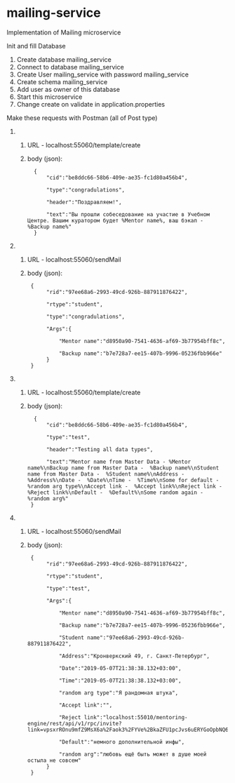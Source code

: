# mailing-service
Implementation of Mailing microservice


Init and fill Database

1. Create database mailing_service
2. Connect to database mailing_service
3. Create User mailing_service with password mailing_service
4. Create schema mailing_service
5. Add user as owner of this database
6. Start this microservice
7. Change create on validate in application.properties

Make these requests with Postman (all of Post type)

1. 1. URL - localhost:55060/template/create
   2. body (json):
     
            {
                "cid":"be8ddc66-58b6-409e-ae35-fc1d80a456b4",
            
                "type":"congradulations",
            
                "header":"Поздравляем!",
            
                "text":"Вы прошли собеседование на участие в Учебном Центре. Вашим куратором будет %Mentor name%, ваш бэкап - %Backup name%"
            }
    
2. 1. URL - localhost:55060/sendMail
   2. body (json):
   
           {
                "rid":"97ee68a6-2993-49cd-926b-887911876422",
                
                "rtype":"student",
               
                "type":"congradulations",
               
                "Args":{
                    
                    "Mentor name":"d8950a90-7541-4636-af69-3b77954bff8c",
                    
                    "Backup name":"b7e728a7-ee15-407b-9996-05236fbb966e"
                }
           }
   
3. 1. URL - localhost:55060/template/create
   2. body (json):
   
            {
                "cid":"be8ddc66-58b6-409e-ae35-fc1d80a456b4",
           
                "type":"test",
           
                "header":"Testing all data types",
           
                "text":"Mentor name from Master Data - %Mentor name%\nBackup name from Master Data -  %Backup name%\nStudent name from Master Data -  %Student name%\nAddress -  %Address%\nDate -  %Date%\nTime -  %Time%\nSome for default -  %random arg type%\nAccept link -  %Accept link%\nReject link -  %Reject link%\nDefault -  %Default%\nSome random again -  %random arg%"
           }
   
4. 1. URL - localhost:55060/sendMail
   2. body (json):
   
           {
                "rid":"97ee68a6-2993-49cd-926b-887911876422",
                
                "rtype":"student",
               
                "type":"test",
               
                "Args":{
                    
                    "Mentor name":"d8950a90-7541-4636-af69-3b77954bff8c",
                    
                    "Backup name":"b7e728a7-ee15-407b-9996-05236fbb966e",
                    
                    "Student name":"97ee68a6-2993-49cd-926b-887911876422",
                    
                    "Address":"Кронверкский 49, г. Санкт-Петербург",
                    
                    "Date":"2019-05-07T21:38:38.132+03:00",
                    
                    "Time":"2019-05-07T21:38:38.132+03:00",
                    
                    "random arg type":"Я рандомная штука",
                    
                    "Accept link":"",
                    
                    "Reject link":"localhost:55010/mentoring-engine/rest/api/v1/rpc/invite?link=vpsxrROnu9mfZ9MsX6a%2Faok3%2FYVe%2BkaZFU1pcJvs6uERYGoOpbNQ6L8SRZwIBPP04YEj1ezWrdajqbPfZgBngvbBG6xKKviV2KcY7zj1DCtMx34pHRXkdBzS06lMuO%2BRPEWNUj59P1%2BxPMIGu0Kkq1rSlt3l5OcZDalw7KNHrqyWed%2BhCJuexCccGBgDTHmAMEhU11txOG19VTH%2FuJ0D9Q%3D%3D",
                    
                    "Default":"немного дополнительной инфы",
                    
                    "random arg":"любовь ещё быть может в душе моей остыла не совсем"
                }
           }